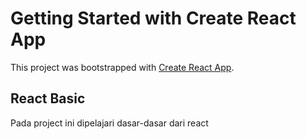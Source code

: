 # Getting Started with Create React App

This project was bootstrapped with [Create React App](https://github.com/facebook/create-react-app).

## React Basic

Pada project ini dipelajari dasar-dasar dari react


